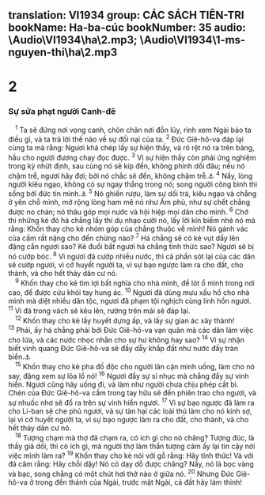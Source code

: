 translation: VI1934
group: CÁC SÁCH TIÊN-TRI
bookName: Ha-ba-cúc 
bookNumber: 35
audio: \Audio\VI1934\ha\2.mp3; \Audio\VI1934\1-ms-nguyen-thi\ha\2.mp3
-------

<div class="title"><h1>2</h1><h3>Sự sửa phạt người Canh-đê</h3></div>
<span class="verse ha_2_1"> <sup>1</sup> Ta sẽ đứng nơi vọng canh, chôn chân nơi đồn lũy, rình xem Ngài bảo ta điều gì, và ta trả lời thế nào về sự đối nại của ta. </span>
<span class="verse ha_2_2"><sup>2</sup> Đức Giê-hô-va đáp lại cùng ta mà rằng: Ngươi khá chép lấy sự hiện thấy, và rõ rệt nó ra trên bảng, hầu cho người đương chạy đọc được. </span>
<span class="verse ha_2_3"><sup>3</sup> Vì sự hiện thấy còn phải ứng nghiệm trong kỳ nhứt định, sau cùng nó sẽ kíp đến, không phỉnh dối đâu; nếu nó chậm trễ, ngươi hãy đợi; bởi nó chắc sẽ đến, không chậm trễ.<a data-toggle="tooltip" data-placement="bottom" title="He 10:37">⚓</a></span>
<span class="verse ha_2_4"><sup>4</sup> Nầy, lòng người kiêu ngạo, không có sự ngay thẳng trong nó; song người công bình thì sống bởi đức tin mình.<a data-toggle="tooltip" data-placement="bottom" title="Ro 1:17; Ga 3:11; He 10:38">⚓</a></span>
<span class="verse ha_2_5"><sup>5</sup> Nó ghiền rượu, làm sự dối trá, kiêu ngạo và chẳng ở yên chỗ mình, mở rộng lòng ham mê nó như Âm phủ, như sự chết chẳng được no chán; nó thâu góp mọi nước và hội hiệp mọi dân cho mình. </span>
<span class="verse ha_2_6"><sup>6</sup> Chớ thì những kẻ đó há chẳng lấy thí dụ nhạo cười nó, lấy lời kín biếm nhẻ nó mà rằng: Khốn thay cho kẻ nhóm góp của chẳng thuộc về mình! Nó gánh vác của cầm rất nặng cho đến chừng nào? </span>
<span class="verse ha_2_7"><sup>7</sup> Há chẳng sẽ có kẻ vụt dấy lên đặng cắn ngươi sao? Kẻ đuổi bắt ngươi há chẳng tỉnh thức sao? Ngươi sẽ bị nó cướp bóc. </span>
<span class="verse ha_2_8"><sup>8</sup> Vì ngươi đã cướp nhiều nước, thì cả phần sót lại của các dân sẽ cướp ngươi, vì cớ huyết người ta, vì sự bạo ngược làm ra cho đất, cho thành, và cho hết thảy dân cư nó. <br/></span>
<span class="verse ha_2_9"> <sup>9</sup> Khốn thay cho kẻ tìm lợi bất nghĩa cho nhà mình, để lót ổ mình trong nơi cao, để được cứu khỏi tay hung ác. </span>
<span class="verse ha_2_10"><sup>10</sup> Ngươi đã dùng mưu xấu hổ cho nhà mình mà diệt nhiều dân tộc, ngươi đã phạm tội nghịch cùng linh hồn ngươi. </span>
<span class="verse ha_2_11"><sup>11</sup> Vì đá trong vách sẽ kêu lên, rường trên mái sẽ đáp lại. <br/></span>
<span class="verse ha_2_12"> <sup>12</sup> Khốn thay cho kẻ lấy huyết dựng ấp, và lấy sự gian ác xây thành! </span>
<span class="verse ha_2_13"><sup>13</sup> Phải, ấy há chẳng phải bởi Đức Giê-hô-va vạn quân mà các dân làm việc cho lửa, và các nước nhọc nhằn cho sự hư không hay sao? </span>
<span class="verse ha_2_14"><sup>14</sup> Vì sự nhận biết vinh quang Đức Giê-hô-va sẽ đầy dẫy khắp đất như nước đầy tràn biển.<a data-toggle="tooltip" data-placement="bottom" title="Es 11:9">⚓</a><br/></span>
<span class="verse ha_2_15"> <sup>15</sup> Khốn thay cho kẻ pha đồ độc cho người lân cận mình uống, làm cho nó say, đặng xem sự lõa lồ nó! </span>
<span class="verse ha_2_16"><sup>16</sup> Ngươi đầy sự sỉ nhục mà chẳng đầy sự vinh hiển. Ngươi cũng hãy uống đi, và làm như người chưa chịu phép cắt bì. Chén của Đức Giê-hô-va cầm trong tay hữu sẽ đến phiên trao cho ngươi, và sự nhuốc nhơ sẽ đổ ra trên sự vinh hiển ngươi. </span>
<span class="verse ha_2_17"><sup>17</sup> Vì sự bạo ngược đã làm ra cho Li-ban sẽ che phủ ngươi, và sự tàn hại các loài thú làm cho nó kinh sợ, lại vì cớ huyết người ta, vì sự bạo ngược làm ra cho đất, cho thành, và cho hết thảy dân cư nó. <br/></span>
<span class="verse ha_2_18"> <sup>18</sup> Tượng chạm mà thợ đã chạm ra, có ích gì cho nó chăng? Tượng đúc, là thầy giả dối, thì có ích gì, mà người thợ làm thần tượng câm ấy lại tin cậy nơi việc mình làm ra? </span>
<span class="verse ha_2_19"><sup>19</sup> Khốn thay cho kẻ nói với gỗ rằng: Hãy tỉnh thức! Và với đá câm rằng: Hãy chỗi dậy! Nó có dạy dỗ được chăng? Nầy, nó là bọc vàng và bạc, song chẳng có một chút hơi thở nào ở giữa nó. </span>
<span class="verse ha_2_20"><sup>20</sup> Nhưng Đức Giê-hô-va ở trong đền thánh của Ngài, trước mặt Ngài, cả đất hãy làm thinh! <br/></span>
